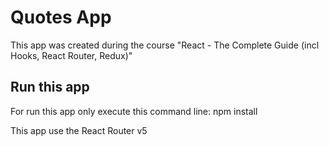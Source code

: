 # Quotes App

This app was created during the course "React - The Complete Guide (incl Hooks, React Router, Redux)"

## Run this app

For run this app only execute this command line:
npm install

This app use the React Router v5
